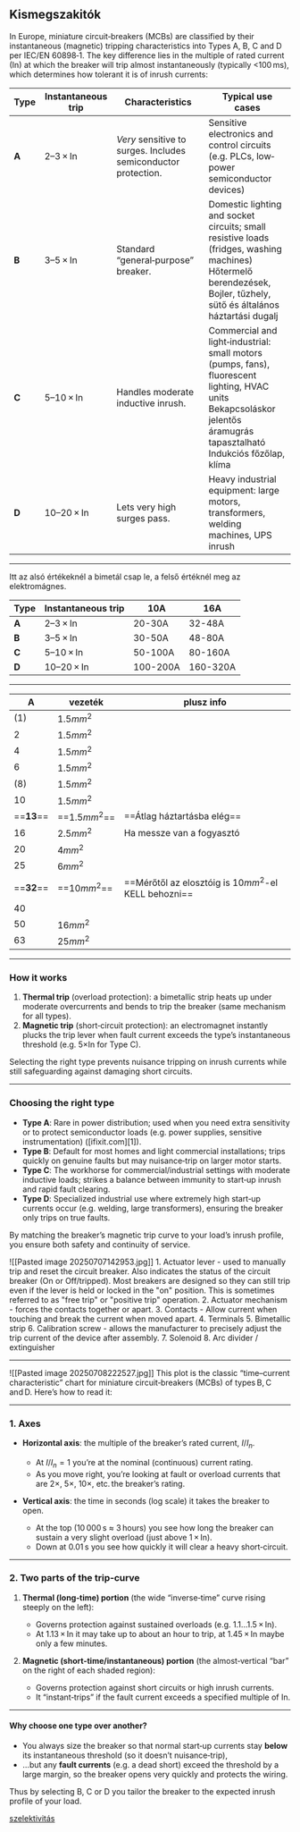 ## Kismegszakitók

In Europe, miniature circuit‑breakers (MCBs) are classified by their instantaneous (magnetic) tripping characteristics into Types A, B, C and D per IEC/EN 60898‑1. The key difference lies in the multiple of rated current (In) at which the breaker will trip almost instantaneously (typically <100 ms), which determines how tolerant it is of inrush currents:

| **Type** | **Instantaneous trip** | **Characteristics**                                            | **Typical use cases**                                                                                                                                                        |
| -------- | ---------------------- | -------------------------------------------------------------- | ---------------------------------------------------------------------------------------------------------------------------------------------------------------------------- |
| **A**    | 2–3 × In               | *Very* sensitive to surges. Includes semiconductor protection. | Sensitive electronics and control circuits (e.g. PLCs, low‐power semiconductor devices)                                                                                      |
| **B**    | 3–5 × In               | Standard “general‑purpose” breaker.                            | Domestic lighting and socket circuits; small resistive loads (fridges, washing machines)<br>Hőtermelő berendezések, Bojler, tűzhely, sütő és általános háztartási dugalj     |
| **C**    | 5–10 × In              | Handles moderate inductive inrush.                             | Commercial and light‑industrial: small motors (pumps, fans), fluorescent lighting, HVAC units<br>Bekapcsoláskor jelentős áramugrás tapasztalható<br>Indukciós főzőlap, klíma |
| **D**    | 10–20 × In             | Lets very high surges pass.                                    | Heavy industrial equipment: large motors, transformers, welding machines, UPS inrush                                                                                         |

---
Itt az alsó értékeknél a bimetál csap le, a felső értéknél meg az elektromágnes.

| **Type** | **Instantaneous trip** | **10A**  | **16A**  |
| -------- | ---------------------- | -------- | -------- |
| **A**    | 2–3 × In               | 20-30A   | 32-48A   |
| **B**    | 3–5 × In               | 30-50A   | 48-80A   |
| **C**    | 5–10 × In              | 50-100A  | 80-160A  |
| **D**    | 10–20 × In             | 100-200A | 160-320A |

---

| **A**      | **vezeték**   | **plusz info**                                       |
| ---------- | ------------- | ---------------------------------------------------- |
| (1)        | $1.5mm^2$     |                                                      |
| 2          | $1.5mm^2$     |                                                      |
| 4          | $1.5mm^2$     |                                                      |
| 6          | $1.5mm^2$     |                                                      |
| (8)        | $1.5mm^2$     |                                                      |
| 10         | $1.5mm^2$     |                                                      |
| ==**13**== | ==$1.5mm^2$== | ==Átlag háztartásba elég==                               |
| 16         | $2.5mm^2$     | Ha messze van a fogyasztó                            |
| 20         | $4mm^2$       |                                                      |
| 25         | $6mm^2$       |                                                      |
| ==**32**== | ==$10mm^2$==  | ==Mérőtől az elosztóig is $10mm^2$-el KELL behozni== |
| 40         |               |                                                      |
| 50         | $16mm^2$      |                                                      |
| 63         | $25mm^2$      |                                                      |

---

### How it works

1. **Thermal trip** (overload protection): a bimetallic strip heats up under moderate overcurrents and bends to trip the breaker (same mechanism for all types).
2. **Magnetic trip** (short‑circuit protection): an electromagnet instantly plucks the trip lever when fault current exceeds the type’s instantaneous threshold (e.g. 5×In for Type C).

Selecting the right type prevents nuisance tripping on inrush currents while still safeguarding against damaging short circuits.

---

### Choosing the right type

* **Type A**: Rare in power distribution; used when you need extra sensitivity or to protect semiconductor loads (e.g. power supplies, sensitive instrumentation) ([ifixit.com][1]).
* **Type B**: Default for most homes and light commercial installations; trips quickly on genuine faults but may nuisance‑trip on larger motor starts.
* **Type C**: The workhorse for commercial/industrial settings with moderate inductive loads; strikes a balance between immunity to start‑up inrush and rapid fault clearing.
* **Type D**: Specialized industrial use where extremely high start‑up currents occur (e.g. welding, large transformers), ensuring the breaker only trips on true faults.

By matching the breaker’s magnetic trip curve to your load’s inrush profile, you ensure both safety and continuity of service.

![[Pasted image 20250707142953.jpg]]
    1. Actuator lever - used to manually trip and reset the circuit breaker. Also indicates the status of the circuit breaker (On or Off/tripped). Most breakers are designed so they can still trip even if the lever is held or locked in the "on" position. This is sometimes referred to as "free trip" or "positive trip" operation.
    2. Actuator mechanism - forces the contacts together or apart.
    3. Contacts - Allow current when touching and break the current when moved apart.
    4. Terminals
    5. Bimetallic strip
    6. Calibration screw - allows the manufacturer to precisely adjust the trip current of the device after assembly.
    7. Solenoid
    8. Arc divider / extinguisher

---
![[Pasted image 20250708222527.jpg]]
This plot is the classic “time–current characteristic” chart for miniature circuit‑breakers (MCBs) of types B, C and D.  Here’s how to read it:

---

### 1. Axes

* **Horizontal axis**: the multiple of the breaker’s rated current, $I/I_n$.

  * At $I/I_n=1$ you’re at the nominal (continuous) current rating.
  * As you move right, you’re looking at fault or overload currents that are 2×, 5×, 10×, etc. the breaker’s rating.

* **Vertical axis**: the time in seconds (log scale) it takes the breaker to open.

  * At the top (10 000 s ≈ 3 hours) you see how long the breaker can sustain a very slight overload (just above 1 × In).
  * Down at 0.01 s you see how quickly it will clear a heavy short‑circuit.

---

### 2. Two parts of the trip‑curve

1. **Thermal (long‑time) portion** (the wide “inverse‑time” curve rising steeply on the left):

   * Governs protection against sustained overloads (e.g. 1.1…1.5 × In).
   * At 1.13 × In it may take up to about an hour to trip, at 1.45 × In maybe only a few minutes.

2. **Magnetic (short‑time/instantaneous) portion** (the almost‐vertical “bar” on the right of each shaded region):

   * Governs protection against short circuits or high inrush currents.
   * It “instant‑trips” if the fault current exceeds a specified multiple of In.

---

#### Why choose one type over another?

* You always size the breaker so that normal start‑up currents stay **below** its instantaneous threshold (so it doesn’t nuisance‑trip),
* …but any **fault currents** (e.g. a dead short) exceed the threshold by a large margin, so the breaker opens very quickly and protects the wiring.

Thus by selecting B, C or D you tailor the breaker to the expected inrush profile of your load.

[szelektivitás](https://assets.legrand.com/pim/NP-FT-GT/EXB15015_TG_Coordination_EN.pdf?utm_source=chatgpt.com)